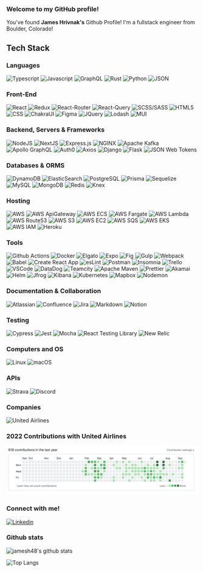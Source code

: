 ### Welcome to my GitHub profile!

<p>
  You've found <strong>James Hrivnak's</strong> Github Profile! I'm a fullstack engineer from Boulder, Colorado!
</p>

## Tech Stack


### Languages

<p>
  <img alt="Typescript" src="https://img.shields.io/badge/typescript-%23007ACC.svg?style=for-the-badge&logo=typescript&logoColor=white"/> 
  
  <img alt="Javascript" src="https://img.shields.io/badge/JavaScript-F7DF1E?logo=JavaScript&logoColor=black&style=for-the-badge" />
  
  <img alt="GraphQL" src="https://img.shields.io/badge/-GraphQL-E10098?style=for-the-badge&logo=graphql&logoColor=white" />
  
  <img alt="Rust" src="https://img.shields.io/badge/rust-%23000000.svg?style=for-the-badge&logo=rust&logoColor=white"/>
  
  <img alt="Python" src="https://img.shields.io/badge/python-3670A0?style=for-the-badge&logo=python&logoColor=ffdd54" />

  <img alt="JSON" src="https://img.shields.io/badge/JSON-000?logo=json&logoColor=fff&style=for-the-badge" />
</p>

### Front-End

<p>
  <img alt="React" src="https://img.shields.io/badge/React-61DAFB?logo=react&logoColor=black&style=for-the-badge" />

  <img alt="Redux" src="https://img.shields.io/badge/redux-%23593d88.svg?style=for-the-badge&logo=redux&logoColor=white"/>

  <img alt="React-Router" src="https://img.shields.io/badge/React_Router-CA4245?style=for-the-badge&logo=react-router&logoColor=white" />

  <img alt="React-Query" src="https://img.shields.io/badge/-React%20Query-FF4154?style=for-the-badge&logo=react%20query&logoColor=white"/>
  
  <img alt="SCSS/SASS" src="https://img.shields.io/badge/SASS-hotpink.svg?style=for-the-badge&logo=SASS&logoColor=white"/>
  
  <img alt="HTML5" src="https://img.shields.io/badge/html5-%23E34F26.svg?style=for-the-badge&logo=html5&logoColor=white" />

  <img alt="CSS" src="https://img.shields.io/badge/CSS-1572B6?logo=css3&logoColor=white&style=for-the-badge" />

  <img alt="ChakraUI" src="https://img.shields.io/badge/Chakra%20UI-319795?logo=chakraui&logoColor=fff&style=for-the-badge" />

  <img alt="Figma" src="https://img.shields.io/badge/Figma-F24E1E?logo=figma&logoColor=fff&style=for-the-badge" />

  <img alt="JQuery" src="https://img.shields.io/badge/jQuery-0769AD?logo=jquery&logoColor=fff&style=for-the-badge" />

  <img alt="Lodash" src="https://img.shields.io/badge/Lodash-3492FF?logo=lodash&logoColor=fff&style=for-the-badge" />

  <img alt="MUI" src="https://img.shields.io/badge/MUI-007FFF?logo=mui&logoColor=fff&style=for-the-badge" />
</p>

### Backend, Servers & Frameworks

<p>
  <img alt="NodeJS" src="https://img.shields.io/badge/NodeJS-088A51?logo=Node.js&logoColor=white&style=for-the-badge" />

  <img alt="NextJS" src="https://img.shields.io/badge/Next-black?style=for-the-badge&logo=next.js&logoColor=white" />
  
  <img alt="Express.js" src="https://img.shields.io/badge/express.js-%23404d59.svg?style=for-the-badge&logo=express&logoColor=%2361DAFB"/>
  
  <img alt="NGINX" src="https://img.shields.io/badge/nginx-%23009639.svg?style=for-the-badge&logo=nginx&logoColor=white" />

  <img alt="Apache Kafka" src="https://img.shields.io/badge/Apache%20Kafka-231F20?logo=apachekafka&logoColor=fff&style=for-the-badge" />

  <img alt="Apollo GraphQL" src="https://img.shields.io/badge/Apollo%20GraphQL-311C87?logo=apollographql&logoColor=fff&style=for-the-badge" />

  <img alt="Auth0" src="https://img.shields.io/badge/Auth0-EB5424?logo=auth0&logoColor=fff&style=for-the-badge"/>

  <img alt="Axios" src="https://img.shields.io/badge/Axios-5A29E4?logo=axios&logoColor=fff&style=for-the-badge"/>

  <img alt="Django" src="https://img.shields.io/badge/Django-092E20?logo=django&logoColor=fff&style=for-the-badge" />

  <img alt="Flask" src="https://img.shields.io/badge/Flask-000?logo=flask&logoColor=fff&style=for-the-badge" />

  <img alt="JSON Web Tokens" src="https://img.shields.io/badge/JSON%20Web%20Tokens-000?logo=jsonwebtokens&logoColor=fff&style=for-the-badge" />
</p>


### Databases & ORMS

<p>
  <img alt="DynamoDB" src="https://img.shields.io/badge/Amazon%20DynamoDB-4053D6?style=for-the-badge&logo=Amazon%20DynamoDB&logoColor=white" />

  <img alt="ElasticSearch" src="https://img.shields.io/badge/Elasticsearch-005571?logo=elasticsearch&logoColor=fff&style=for-the-badge" />
  
  <img alt="PostgreSQL" src="https://img.shields.io/badge/PostgreSQL-336791?logo=postgresql&logoColor=white&style=for-the-badge" />

  <img alt="Prisma" src="https://img.shields.io/badge/Prisma-3982CE?style=for-the-badge&logo=Prisma&logoColor=white" />
  
  <img alt="Sequelize" src="https://img.shields.io/badge/Sequelize-52B0E7?style=for-the-badge&logo=Sequelize&logoColor=white"/>
  
  <img alt="MySQL" src="https://img.shields.io/badge/mysql-%2300f.svg?style=for-the-badge&logo=mysql&logoColor=white"/>
  
  <img alt="MongoDB" src="https://img.shields.io/badge/MongoDB-47A248?logo=mongodb&logoColor=white&style=for-the-badge" />
  
  <img alt="Redis" src="https://img.shields.io/badge/redis-%23DD0031.svg?style=for-the-badge&logo=redis&logoColor=white" />

  <img alt="Knex" src="https://img.shields.io/badge/Knex.js-D26B38?logo=knexdotjs&logoColor=fff&style=for-the-badge" />
</p>

### Hosting
<p>
  <img alt="AWS" src="https://img.shields.io/badge/AWS-%23FF9900.svg?style=for-the-badge&logo=amazon-aws&logoColor=white"/>

  <img alt="AWS ApiGateway" src="https://img.shields.io/badge/Amazon%20API%20Gateway-FF4F8B?logo=amazonapigateway&logoColor=fff&style=for-the-badge" />
  
  <img alt="AWS ECS" src="https://img.shields.io/badge/Amazon%20ECS-F90?logo=amazonecs&logoColor=fff&style=for-the-badge"/>

  <img alt="AWS Fargate" src="https://img.shields.io/badge/AWS%20Fargate-F90?logo=awsfargate&logoColor=fff&style=for-the-badge" />

  <img alt="AWS Lambda" src="https://img.shields.io/badge/AWS%20Lambda-F90?logo=awslambda&logoColor=fff&style=for-the-badge" />

  <img alt="AWS Route53" src="https://img.shields.io/badge/Amazon%20Route%2053-8C4FFF?logo=amazonroute53&logoColor=fff&style=for-the-badge" />
  
  <img alt="AWS S3" src="https://img.shields.io/badge/Amazon%20S3-569A31?logo=amazons3&logoColor=fff&style=for-the-badge"/>

  <img alt="AWS EC2" src="https://img.shields.io/badge/Amazon%20EC2-F90?logo=amazonec2&logoColor=fff&style=for-the-badge"/>

  <img alt="AWS SQS" src="https://img.shields.io/badge/Amazon%20SQS-FF4F8B?logo=amazonsqs&logoColor=fff&style=for-the-badge" />
  
  <img alt="AWS EKS" src="https://img.shields.io/badge/Amazon%20EKS-F90?logo=amazoneks&logoColor=fff&style=for-the-badge" />

  <img alt="AWS IAM" src="https://img.shields.io/badge/Amazon%20Identity%20Access%20Management-DD344C?logo=amazoniam&logoColor=fff&style=for-the-badge" />

  <img alt="Heroku" src="https://img.shields.io/badge/Heroku-430098?logo=heroku&logoColor=fff&style=for-the-badge" />
</p>


### Tools
<p>  
  <img alt="Github Actions" src="https://img.shields.io/badge/GitHub%20Actions-2088FF?logo=githubactions&logoColor=fff&style=for-the-badge" />

  <img alt="Docker" src="https://img.shields.io/badge/docker-%230db7ed.svg?style=for-the-badge&logo=docker&logoColor=white"/>

  <img alt="Elgato" src="https://img.shields.io/badge/Elgato-101010?logo=elgato&logoColor=fff&style=for-the-badge" />

  <img alt="Expo" src="https://img.shields.io/badge/Expo-000020?logo=expo&logoColor=fff&style=for-the-badge" />

  <img alt="Fig" src="https://img.shields.io/badge/Fig-000?logo=fig&logoColor=fff&style=for-the-badge" />
  
  <img alt="Gulp" src="https://img.shields.io/badge/GULP-%23CF4647.svg?style=for-the-badge&logo=gulp&logoColor=white"/>
  
  <img alt="Webpack" src="https://img.shields.io/badge/webpack-%238DD6F9.svg?style=for-the-badge&logo=webpack&logoColor=black"/>
  
  <img alt="Babel" src="https://img.shields.io/badge/Babel-F9DC3e?style=for-the-badge&logo=babel&logoColor=black"/>

  <img alt="Create React App" src="https://img.shields.io/badge/Create%20React%20App-09D3AC?logo=createreactapp&logoColor=fff&style=for-the-badge"/>
  
  <img alt="esLint" src="https://img.shields.io/badge/ESLint-4B3263?style=for-the-badge&logo=eslint&logoColor=white"/>
  
  <img alt="Postman" src="https://img.shields.io/badge/Postman-FF6C37?style=for-the-badge&logo=postman&logoColor=white"/>

  <img alt="Insomnia" src="https://img.shields.io/badge/Insomnia-4000BF?logo=insomnia&logoColor=fff&style=for-the-badge" />
  
  <img alt="Trello" src="https://img.shields.io/badge/Trello-%23026AA7.svg?style=for-the-badge&logo=Trello&logoColor=white"/>
  
  <img alt="VSCode" src="https://img.shields.io/badge/Visual%20Studio%20Code-0078d7.svg?style=for-the-badge&logo=visual-studio-code&logoColor=white"/>
  
  <img alt="DataDog" src="https://img.shields.io/badge/datadog-%23632CA6.svg?style=for-the-badge&logo=datadog&logoColor=white"/>

  <img alt="Teamcity" src="https://img.shields.io/badge/TeamCity-000?logo=teamcity&logoColor=fff&style=for-the-badge" />

  <img alt="Apache Maven" src="https://img.shields.io/badge/Apache%20Maven-C71A36?logo=apachemaven&logoColor=fff&style=for-the-badge" />

  <img alt="Prettier" src="https://img.shields.io/badge/Prettier-F7B93E?logo=prettier&logoColor=fff&style=for-the-badge" />

  <img alt="Akamai" src="https://img.shields.io/badge/Akamai-0096D6?logo=akamai&logoColor=fff&style=for-the-badge" />

  <img alt="Helm" src="https://img.shields.io/badge/Helm-0F1689?logo=helm&logoColor=fff&style=for-the-badge" />

  <img alt="Jfrog" src="https://img.shields.io/badge/JFrog-40BE46?logo=jfrog&logoColor=fff&style=for-the-badge" />

  <img alt="Kibana" src="https://img.shields.io/badge/Kibana-005571?logo=kibana&logoColor=fff&style=for-the-badge" />

  <img alt="Kubernetes" src="https://img.shields.io/badge/Kubernetes-326CE5?logo=kubernetes&logoColor=fff&style=for-the-badge" />

  <img alt="Mapbox" src="https://img.shields.io/badge/Mapbox-000?logo=mapbox&logoColor=fff&style=for-the-badge"/>

  <img alt="Nodemon" src="https://img.shields.io/badge/Nodemon-76D04B?logo=nodemon&logoColor=fff&style=for-the-badge" />
</p>

### Documentation & Collaboration

<p>
  <img alt="Atlassian" src="https://img.shields.io/badge/Atlassian-0052CC?logo=atlassian&logoColor=fff&style=for-the-badge" />

  <img alt="Confluence" src="https://img.shields.io/badge/Confluence-172B4D?logo=confluence&logoColor=fff&style=for-the-badge" />

  <img alt="Jira" src="https://img.shields.io/badge/Jira-0052CC?logo=jira&logoColor=fff&style=for-the-badge" />

  <img alt="Markdown" src="https://img.shields.io/badge/Markdown-000?logo=markdown&logoColor=fff&style=for-the-badge" />

  <img alt="Notion" src="https://img.shields.io/badge/Notion-000?logo=notion&logoColor=fff&style=for-the-badge" />
</p>

### Testing
<p>
  <img alt="Cypress" src="https://img.shields.io/badge/Cypress-69D3A7?logo=cypress&logoColor=fff&style=for-the-badge" />
  
  <img alt="Jest" src="https://img.shields.io/badge/-jest-%23C21325?style=for-the-badge&logo=jest&logoColor=white"/>
    
  <img alt="Mocha" src="https://img.shields.io/badge/-mocha-%238D6748?style=for-the-badge&logo=mocha&logoColor=white"/>
  
  <img alt="React Testing Library" src="https://img.shields.io/badge/-TestingLibrary-%23E33332?style=for-the-badge&logo=testing-library&logoColor=white"/>

  <img alt="New Relic" src="https://img.shields.io/badge/New%20Relic-1CE783?logo=newrelic&logoColor=000&style=for-the-badge" />
</p>

### Computers and OS
<p>
  <img alt="Linux" src="https://img.shields.io/badge/Linux-FCC624?logo=linux&logoColor=000&style=for-the-badge" />

  <img alt="macOS" src="https://img.shields.io/badge/macOS-000?logo=macos&logoColor=fff&style=for-the-badge" />
</p>

### APIs
<p>
  <img alt="Strava" src="https://img.shields.io/badge/Strava-FC4C02?logo=strava&logoColor=fff&style=for-the-badge" />

  <img alt="Discord" src="https://img.shields.io/badge/Discord-5865F2?logo=discord&logoColor=fff&style=for-the-badge"/>
</p>

### Companies
<p>
  <img alt="United Airlines" src="https://img.shields.io/badge/United%20Airlines-024?logo=unitedairlines&logoColor=fff&style=for-the-badge" />
</p>

### 2022 Contributions with United Airlines
![2022 Contributions](2022contributionsunitedairlines.png)

### Connect with me!

<p>
  <a target="_blank" href="https://www.linkedin.com/in/james-hrivnak/">
    <img alt="Linkedin" src="https://img.shields.io/badge/linkedin-0077B5?logo=linkedin&logoColor=white&style=for-the-badge" />
  </a>
</p>

### Github stats

![jamesh48's github stats](https://github-readme-stats.vercel.app/api?username=jamesh48&count_private=true&show_icons=true&theme=tokyonight&hide=stars)

![Top Langs](https://github-readme-stats.vercel.app/api/top-langs/?username=jamesh48&theme=tokyonight&layout=compact)
